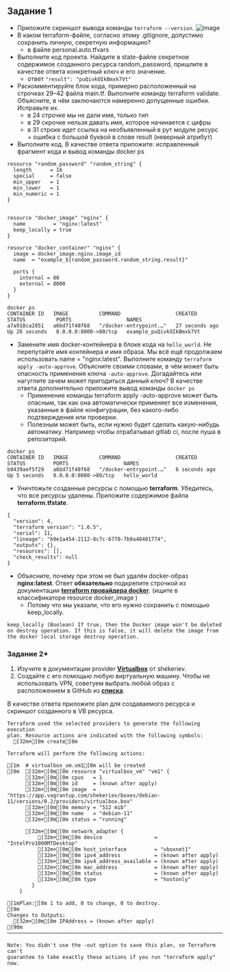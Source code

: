 
## Задание 1
- Приложите скриншот вывода команды ```terraform --version```.
![image](https://github.com/LexNezv/devops-netology/assets/60059176/11fa9839-ab92-47b1-b678-eb83bee8b5e8)
- В каком terraform-файле, согласно этому .gitignore, допустимо сохранить личную, секретную информацию?
  - в файле personal.auto.tfvars
- Выполните код проекта. Найдите в state-файле секретное содержимое созданного ресурса random_password, пришлите в качестве ответа конкретный ключ и его значение.
  - ответ ```"result": "puQivkOIkBmxk7Vt"```
- Раскомментируйте блок кода, примерно расположенный на строчках 29–42 файла main.tf. Выполните команду terraform validate. Объясните, в чём заключаются намеренно допущенные ошибки. Исправьте их.
  - в 24 строчке мы не дали имя, только тип
  - в 29 скрочке нельзя давать имя, которое начинается с цифры
  - в 31 строке идет ссылка на необъявленный в рут модуле ресурс + ошибка с большой буквой в слове result (неверный атрибут)
- Выполните код. В качестве ответа приложите: исправленный фрагмент кода и вывод команды docker ps
```
resource "random_password" "random_string" {
  length      = 16
  special     = false
  min_upper   = 1
  min_lower   = 1
  min_numeric = 1
}


resource "docker_image" "nginx" {
  name         = "nginx:latest"
  keep_locally = true
}

resource "docker_container" "nginx" {
  image = docker_image.nginx.image_id
  name  = "example_${random_password.random_string.result}"

  ports {
    internal = 80
    external = 8000
  }
}
```
```
docker ps
CONTAINER ID   IMAGE          COMMAND                  CREATED          STATUS          PORTS                  NAMES
a7a918ca2851   a6bd71f48f68   "/docker-entrypoint.…"   27 seconds ago   Up 26 seconds   0.0.0.0:8000->80/tcp   example_puQivkOIkBmxk7Vt
```
- Замените имя docker-контейнера в блоке кода на ```hello_world```. Не перепутайте имя контейнера и имя образа. Мы всё ещё продолжаем использовать name = "nginx:latest". Выполните команду ```terraform apply -auto-approve```. Объясните своими словами, в чём может быть опасность применения ключа  ```-auto-approve```. Догадайтесь или нагуглите зачем может пригодиться данный ключ? В качестве ответа дополнительно приложите вывод команды ```docker ps```
  - Применение команды terraform apply -auto-approve может быть опасным, так как она автоматически применяет все изменения, указанные в файле конфигурации, без какого-либо подтверждения или проверки.
  - Полезным может быть, если нужно будет сделать какую-нибудь автоматику. Например чтобы отрабатывал gitlab ci, после пуша в репозиторий.
```
docker ps
CONTAINER ID   IMAGE          COMMAND                  CREATED         STATUS         PORTS                  NAMES
b0439aef5f29   a6bd71f48f68   "/docker-entrypoint.…"   6 seconds ago   Up 5 seconds   0.0.0.0:8000->80/tcp   hello_world
```
- Уничтожьте созданные ресурсы с помощью **terraform**. Убедитесь, что все ресурсы удалены. Приложите содержимое файла **terraform.tfstate**.
```
{
  "version": 4,
  "terraform_version": "1.6.5",
  "serial": 11,
  "lineage": "b9e1a454-2112-8c7c-6770-7b9a48401774",
  "outputs": {},
  "resources": [],
  "check_results": null
}
```
- Объясните, почему при этом не был удалён docker-образ **nginx:latest**. Ответ **обязательно** подкрепите строчкой из документации [**terraform провайдера docker**](https://docs.comcloud.xyz/providers/kreuzwerker/docker/latest/docs).  (ищите в классификаторе resource docker_image )
  - Потому что мы указали, что его нужно сохранить с помощью keep_locally.
```
keep_locally (Boolean) If true, then the Docker image won't be deleted on destroy operation. If this is false, it will delete the image from the docker local storage destroy operation.
```

### Задание 2*

1. Изучите в документации provider [**Virtualbox**](https://docs.comcloud.xyz/providers/shekeriev/virtualbox/latest/docs) от
shekeriev.
2. Создайте с его помощью любую виртуальную машину. Чтобы не использовать VPN, советуем выбрать любой образ с расположением в GitHub из [**списка**](https://www.vagrantbox.es/).

В качестве ответа приложите plan для создаваемого ресурса и скриншот созданного в VB ресурса.

```
Terraform used the selected providers to generate the following execution
plan. Resource actions are indicated with the following symbols:
  [32m+[0m create[0m

Terraform will perform the following actions:

[1m  # virtualbox_vm.vm1[0m will be created
[0m  [32m+[0m[0m resource "virtualbox_vm" "vm1" {
      [32m+[0m[0m cpus   = 1
      [32m+[0m[0m id     = (known after apply)
      [32m+[0m[0m image  = "https://app.vagrantup.com/shekeriev/boxes/debian-11/versions/0.2/providers/virtualbox.box"
      [32m+[0m[0m memory = "512 mib"
      [32m+[0m[0m name   = "debian-11"
      [32m+[0m[0m status = "running"

      [32m+[0m[0m network_adapter {
          [32m+[0m[0m device                 = "IntelPro1000MTDesktop"
          [32m+[0m[0m host_interface         = "vboxnet1"
          [32m+[0m[0m ipv4_address           = (known after apply)
          [32m+[0m[0m ipv4_address_available = (known after apply)
          [32m+[0m[0m mac_address            = (known after apply)
          [32m+[0m[0m status                 = (known after apply)
          [32m+[0m[0m type                   = "hostonly"
        }
    }

[1mPlan:[0m 1 to add, 0 to change, 0 to destroy.
[0m
Changes to Outputs:
  [32m+[0m[0m IPAddress = (known after apply)
[90m
─────────────────────────────────────────────────────────────────────────────[0m

Note: You didn't use the -out option to save this plan, so Terraform can't
guarantee to take exactly these actions if you run "terraform apply" now.
```